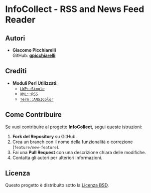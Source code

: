 # InfoCollect - RSS and News Feed Reader

## Autori

- **Giacomo Picchiarelli**  
  GitHub: **[gpicchiarelli](https://github.com/gpicchiarelli)**

## Crediti

- **Moduli Perl Utilizzati**:
  - [`LWP::Simple`](https://metacpan.org/pod/LWP::Simple)
  - [`XML::RSS`](https://metacpan.org/pod/XML::RSS)
  - [`Term::ANSIColor`](https://metacpan.org/pod/Term::ANSIColor)

## Come Contribuire

Se vuoi contribuire al progetto **InfoCollect**, segui queste istruzioni:

1. **Fork del Repository** su GitHub.
2. Crea un branch con il nome della funzionalità o correzione (`feature/new-feature`).
3. Fai una **Pull Request** con una descrizione chiara delle modifiche.
4. Contatta gli autori per ulteriori informazioni.

## Licenza

Questo progetto è distribuito sotto la [Licenza BSD](LICENSE).
